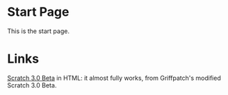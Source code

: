 <html>
   <head>
   </head>
   <body>
     <h1>Start Page</h1>
      <p>
         This is the start page.
      </p>
     <h1>Links</h1>
      <p>
         <a href="/Scratch 3.0 Beta/Scratch 3.0 Beta.html">Scratch 3.0 Beta</a> in HTML: it
         almost fully works, from Griffpatch's
         modified Scratch 3.0 Beta.
      </p>
   </body>
</html>
